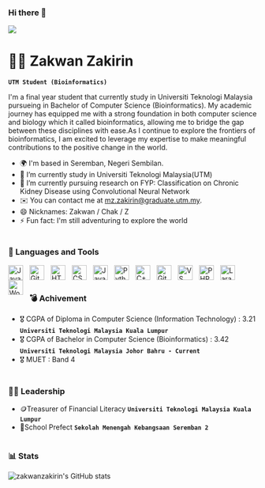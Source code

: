 ### Hi there 👋
![](https://komarev.com/ghpvc/?username=zakwanzakirin&label=PROFILE+VIEWS)
# 👨‍🎓 Zakwan Zakirin

**`UTM Student (Bioinformatics)`**

I'm a final year student that currently study in Universiti Teknologi Malaysia pursueing in Bachelor of Computer Science (Bioinformatics). My academic journey has equipped me with a strong foundation in both computer science and biology which it called bioinformatics, allowing me to bridge the gap between these disciplines with ease.As I continue to explore the frontiers of bioinformatics, I am excited to leverage my expertise to make meaningful contributions to the positive change in the world.

- 🌍 I'm based in Seremban, Negeri Sembilan.
- 🔭 I’m currently study in Universiti Teknologi Malaysia(UTM)
- 🌱 I’m currently pursuing research on FYP: Classification on Chronic Kidney Disease using Convolutional Neural Network
- ✉️ You can contact me at [mz.zakirin@graduate.utm.my](mailto:mz.zakirin@graduate.utm.my).
- 😄 Nicknames: Zakwan / Chak / Z
- ⚡ Fun fact: I'm still adventuring to explore the world

#

### 🧰 Languages and Tools

<img align="left" alt="Java" width="30px" style="padding-right:10px;" src="https://cdn.jsdelivr.net/gh/devicons/devicon/icons/java/java-original.svg"/>
<img align="left" alt="Git" width="30px" style="padding-right:10px;" src="https://cdn.jsdelivr.net/gh/devicons/devicon/icons/git/git-original.svg" />
<img align="left" alt="HTML" width="30px" style="padding-right:10px;" src="https://cdn.jsdelivr.net/gh/devicons/devicon/icons/html5/html5-plain.svg" />
<img align="left" alt="CSS" width="30px" style="padding-right:10px;" src="https://cdn.jsdelivr.net/gh/devicons/devicon/icons/css3/css3-plain.svg" />
<img align="left" alt="JavaScript" width="30px" style="padding-right:10px;" src="https://cdn.jsdelivr.net/gh/devicons/devicon/icons/javascript/javascript-plain.svg" />
<img align="left" alt="Python" width="30px" style="padding-right:10px;" src="https://cdn.jsdelivr.net/gh/devicons/devicon/icons/python/python-plain.svg" />
<img align="left" alt="C++" width="30px" style="padding-right:10px;" src="https://cdn.jsdelivr.net/gh/devicons/devicon/icons/cplusplus/cplusplus-line.svg" />
<img align="left" alt="GitHub" width="30px" style="padding-right:10px;" src="https://cdn.jsdelivr.net/gh/devicons/devicon/icons/github/github-original.svg" />
<img align="left" alt="VS Code" width="30px" style="padding-right:10px;" src="https://cdn.jsdelivr.net/gh/devicons/devicon@latest/icons/vscode/vscode-original.svg" />          
<img align="left" alt="PHP" width="30px" style="padding-right:10px;" src="https://cdn.jsdelivr.net/gh/devicons/devicon@latest/icons/php/php-original.svg" />     
<img align="left" alt="Laravel" width="30px" style="padding-right:10px;" src="https://cdn.jsdelivr.net/gh/devicons/devicon@latest/icons/laravel/laravel-original.svg" /> 
<img align="left" alt="WordPress" width="30px" style="padding-right:10px;" src="https://cdn.jsdelivr.net/gh/devicons/devicon@latest/icons/wordpress/wordpress-plain.svg" />           
<br />

#

### 💣 Achivement

- 🎖 CGPA of Diploma in Computer Science (Information Technology) : 3.21 **`Universiti Teknologi Malaysia Kuala Lumpur`**
- 🎖 CGPA of Bachelor in Computer Science (Bioinformatics) : 3.42 **`Universiti Teknologi Malaysia Johor Bahru - Current`**
- 🎖 MUET : Band 4
  
#

### 💪🏼 Leadership

- 🪙Treasurer of Financial Literacy  **`Universiti Teknologi Malaysia Kuala Lumpur`**
- 🏫School Prefect **`Sekolah Menengah Kebangsaan Seremban 2`**

#

### 📊 Stats

![zakwanzakirin's GitHub stats](https://github-readme-stats.vercel.app/api?username=zakwanzakirin&show_icons=true&theme=gruvbox)


#
<!--
**zakwanzakirin/zakwanzakirin** is a ✨ _special_ ✨ repository because its `README.md` (this file) appears on your GitHub profile.

Here are some ideas to get you started:

- 🔭 I’m currently working on ...
- 🌱 I’m currently learning ...
- 👯 I’m looking to collaborate on ...
- 🤔 I’m looking for help with ...
- 💬 Ask me about ...
- 📫 How to reach me: ...
- 😄 Pronouns: ...
- ⚡ Fun fact: ...
-->
